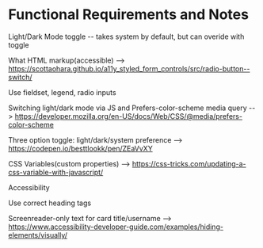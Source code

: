 # Functional Requirements and Notes

Light/Dark Mode toggle -- takes system by default, but can overide with toggle

What HTML markup(accessible) --> 
  https://scottaohara.github.io/a11y_styled_form_controls/src/radio-button--switch/

Use fieldset, legend, radio inputs

Switching light/dark mode via JS and Prefers-color-scheme media query --> 
  https://developer.mozilla.org/en-US/docs/Web/CSS/@media/prefers-color-scheme

Three option toggle: light/dark/system preference -->
  https://codepen.io/besttlookk/pen/ZEaVvXY

CSS Variables(custom properties) --> 
  https://css-tricks.com/updating-a-css-variable-with-javascript/

Accessibility

Use correct heading tags

Screenreader-only text for card title/username -->
  https://www.accessibility-developer-guide.com/examples/hiding-elements/visually/